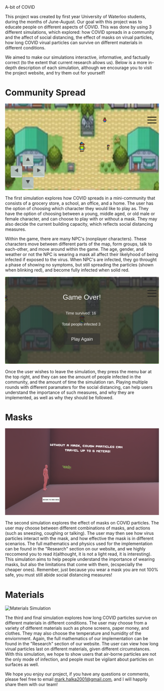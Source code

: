 A-bit of COVID 

This project was created by first year University of Waterloo students, during the months of 
June-August. Our goal with this project was to educate people on different aspects of COVID.
This was done by using 3 different simulations, which explored: how COVID spreads in a community and the affect of social
distancing, the effect of masks on virual particles, how long COVID virual particles can survive on different materials in different conditions.

We aimed to make our simulations interactive, informative, and factually correct (to the extent that current research allows us).
Below is a more in-depth description of each simulation, although we encourage you to visit the project website, and try them out for yourself!

# Community Spread

![Community Spread](/images/screenshots/spacial1.png)

The first simulation explores how COVID spreads in a mini-community that consists of a grocery store, a school, an office, and a home.
The user has the option of choosing which character they would like to play as. They have the option of choosing between
a young, middle aged, or old male or female character, and can choose to play with or without a mask. They may also decide
the current building capacity, which reflects social distancing measures. 

Within the game, there are many NPC's (nonplayer characters). These characters move between different parts of the map, form groups, talk to each-other,
and move around within the game. The age, gender, and weather or not the NPC is wearing a mask all affect their likelyhood of being infected if exposed to the virus.
When NPC's are infected, they go throught a phase of showing no symptoms, but still spreading the particles (shown when blinking red), and become fully infected when solid red.

![End Game](/images/screenshots/spacial2.png)

Once the user wishes to leave the simulation, they press the menu bar at the top right, and they can see the amount of people infected in the community, and the amount of time the simulation ran.
Playing multiple rounds with different paramaters for the social distancing, can help users understand the importance of such measures, and why they are implemented, as well as why they should be followed.

# Masks

![Mask Simulation](/images/screenshots/mask1.png)

The second simulation explores the effect of masks on COVID particles. The user may choose between different combinations of masks, and actions (such as sneezing, coughing or talking).
The user may then see how virus particles interact with the mask, and how effective the mask is in different scenarios. The full mathematics and physics used for the implementation can be found in the 
"Research" section on our website, and we highly reccomend you to read it(althought, it is not a light read, it is interesting). This simulation aims to help people understand
the importance of wearing masks, but also the limitations that come with them, (ecspecially the cheaper ones). Remember, just because you wear a mask you are not 100% safe, you must still abide social distancing measures!

# Materials

![Materials Simulation](/images/screenshots/cough1)

The third and final simulation explores how long COVID particles survive on different materials in different conditions. The user may choose from a variety of different materials
such as phone screens, paper money, and clothes. They may also choose the temperature and humidity of the enviornment. Again, the full mathematics of our implementation can be found in the 
"Research" section of our website. The user can view how long virual particles last on different materials, given different circumstances. With this simulation, we hope to show users that 
air-borne particles are not the only mode of infection, and people must be vigilant about particles on surfaces as well.

We hope you enjoy our project, if you have any questions or comments, please feel free to email mark.halka2001@gmail.com, and I will happily share them with our team!
